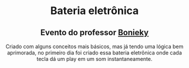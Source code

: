 <h1 align="center">
Bateria eletrônica
</h1>
<h2 align="center">
Evento do professor <a href="https://www.instagram.com/bonieky/">Bonieky</a>
</h2>

<p align="center">
Criado com alguns conceitos mais básicos, mas já tendo uma lógica bem aprimorada, no primeiro dia foi criado essa bateria eletrônica onde cada tecla dá um play em um som instantaneamente.
</p>
